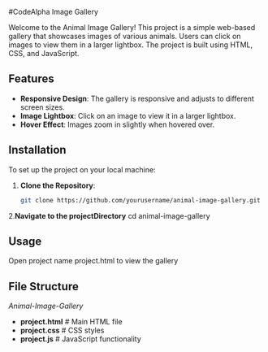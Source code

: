 #CodeAlpha Image Gallery

Welcome to the Animal Image Gallery! 
This project is a simple web-based gallery that showcases images of various animals.
Users can click on images to view them in a larger lightbox. 
The project is built using HTML, CSS, and JavaScript.

## Features

- **Responsive Design**: The gallery is responsive and adjusts to different screen sizes.
- **Image Lightbox**: Click on an image to view it in a larger lightbox.
- **Hover Effect**: Images zoom in slightly when hovered over.

## Installation

To set up the project on your local machine:

1. **Clone the Repository**:
   ```sh
   git clone https://github.com/yourusername/animal-image-gallery.git
2.**Navigate to the projectDirectory**
cd animal-image-gallery

## Usage 
Open project name project.html to view the gallery
## File Structure
*Animal-Image-Gallery*
- **project.html**       # Main HTML file
- **project.css**       # CSS styles
- **project.js**        # JavaScript functionality

